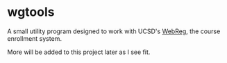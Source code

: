 # wgtools
A small utility program designed to work with UCSD's [WebReg](https://act.ucsd.edu/webreg2/start), the course enrollment system.

More will be added to this project later as I see fit.